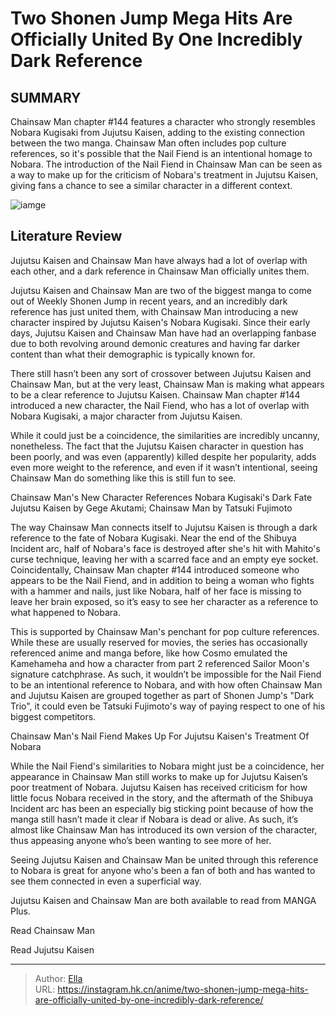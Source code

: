 # Two Shonen Jump Mega Hits Are Officially United By One Incredibly Dark Reference


## SUMMARY 



  Chainsaw Man chapter #144 features a character who strongly resembles Nobara Kugisaki from Jujutsu Kaisen, adding to the existing connection between the two manga.   Chainsaw Man often includes pop culture references, so it&#39;s possible that the Nail Fiend is an intentional homage to Nobara.   The introduction of the Nail Fiend in Chainsaw Man can be seen as a way to make up for the criticism of Nobara&#39;s treatment in Jujutsu Kaisen, giving fans a chance to see a similar character in a different context.  

![iamge](https://static1.srcdn.com/wordpress/wp-content/uploads/2023/09/jujutsu-kaisen-chainsaw-man-nobara-kugisaki-nail-fiend.jpg)

## Literature Review

Jujutsu Kaisen and Chainsaw Man have always had a lot of overlap with each other, and a dark reference in Chainsaw Man officially unites them.




Jujutsu Kaisen and Chainsaw Man are two of the biggest manga to come out of Weekly Shonen Jump in recent years, and an incredibly dark reference has just united them, with Chainsaw Man introducing a new character inspired by Jujutsu Kaisen&#39;s Nobara Kugisaki. Since their early days, Jujutsu Kaisen and Chainsaw Man have had an overlapping fanbase due to both revolving around demonic creatures and having far darker content than what their demographic is typically known for. 




There still hasn’t been any sort of crossover between Jujutsu Kaisen and Chainsaw Man, but at the very least, Chainsaw Man is making what appears to be a clear reference to Jujutsu Kaisen. Chainsaw Man chapter #144 introduced a new character, the Nail Fiend, who has a lot of overlap with Nobara Kugisaki, a major character from Jujutsu Kaisen.

          

While it could just be a coincidence, the similarities are incredibly uncanny, nonetheless. The fact that the Jujutsu Kaisen character in question has been poorly, and was even (apparently) killed despite her popularity, adds even more weight to the reference, and even if it wasn’t intentional, seeing Chainsaw Man do something like this is still fun to see.


 Chainsaw Man&#39;s New Character References Nobara Kugisaki&#39;s Dark Fate 
Jujutsu Kaisen by Gege Akutami; Chainsaw Man by Tatsuki Fujimoto
          




The way Chainsaw Man connects itself to Jujutsu Kaisen is through a dark reference to the fate of Nobara Kugisaki. Near the end of the Shibuya Incident arc, half of Nobara&#39;s face is destroyed after she&#39;s hit with Mahito&#39;s curse technique, leaving her with a scarred face and an empty eye socket. Coincidentally, Chainsaw Man chapter #144 introduced someone who appears to be the Nail Fiend, and in addition to being a woman who fights with a hammer and nails, just like Nobara, half of her face is missing to leave her brain exposed, so it’s easy to see her character as a reference to what happened to Nobara.

This is supported by Chainsaw Man&#39;s penchant for pop culture references. While these are usually reserved for movies, the series has occasionally referenced anime and manga before, like how Cosmo emulated the Kamehameha and how a character from part 2 referenced Sailor Moon&#39;s signature catchphrase. As such, it wouldn’t be impossible for the Nail Fiend to be an intentional reference to Nobara, and with how often Chainsaw Man and Jujutsu Kaisen are grouped together as part of Shonen Jump&#39;s &#34;Dark Trio&#34;, it could even be Tatsuki Fujimoto&#39;s way of paying respect to one of his biggest competitors.






 Chainsaw Man&#39;s Nail Fiend Makes Up For Jujutsu Kaisen&#39;s Treatment Of Nobara 
          

While the Nail Fiend&#39;s similarities to Nobara might just be a coincidence, her appearance in Chainsaw Man still works to make up for Jujutsu Kaisen’s poor treatment of Nobara. Jujutsu Kaisen has received criticism for how little focus Nobara received in the story, and the aftermath of the Shibuya Incident arc has been an especially big sticking point because of how the manga still hasn’t made it clear if Nobara is dead or alive. As such, it’s almost like Chainsaw Man has introduced its own version of the character, thus appeasing anyone who’s been wanting to see more of her.

Seeing Jujutsu Kaisen and Chainsaw Man be united through this reference to Nobara is great for anyone who&#39;s been a fan of both and has wanted to see them connected in even a superficial way.




Jujutsu Kaisen and Chainsaw Man are both available to read from MANGA Plus.

Read Chainsaw Man

Read Jujutsu Kaisen



---

> Author: [Ella](https://instagram.hk.cn/)  
> URL: https://instagram.hk.cn/anime/two-shonen-jump-mega-hits-are-officially-united-by-one-incredibly-dark-reference/  

